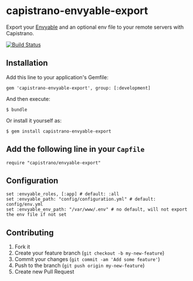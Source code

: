 # capistrano-envyable-export

Export your [Envyable](https://github.com/philnash/envyable) and an optional env file to your remote servers with Capistrano.

[![Build Status](https://travis-ci.org/philnash/envyable.png?branch=master)](https://travis-ci.org/philnash/envyable)

## Installation

Add this line to your application's Gemfile:

    gem 'capistrano-envyable-export', group: [:development]

And then execute:

    $ bundle

Or install it yourself as:

    $ gem install capistrano-envyable-export

## Add the following line in your `Capfile`

```
require "capistrano/envyable-export"
```

## Configuration

```
set :envyable_roles, [:app] # default: :all
set :envyable_path: "config/configuration.yml" # default: config/env.yml
set :envyable_env_path: "/var/www/.env" # no default, will not export the env file if not set
```

## Contributing

1. Fork it
2. Create your feature branch (`git checkout -b my-new-feature`)
3. Commit your changes (`git commit -am 'Add some feature'`)
4. Push to the branch (`git push origin my-new-feature`)
5. Create new Pull Request